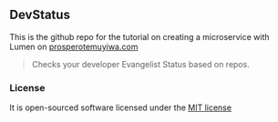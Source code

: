 ## DevStatus

This is the github repo for the tutorial on creating a microservice with Lumen on [prosperotemuyiwa.com](http://prosperotemuyiwa.com/developing-a-micro-service-with-lumen/)

> Checks your developer Evangelist Status based on repos.


### License

It is open-sourced software licensed under the [MIT license](http://opensource.org/licenses/MIT)
